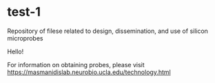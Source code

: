 # test-1
Repository of filese related to design, dissemination, and use of silicon microprobes


Hello!


For information on obtaining probes, please visit https://masmanidislab.neurobio.ucla.edu/technology.html
